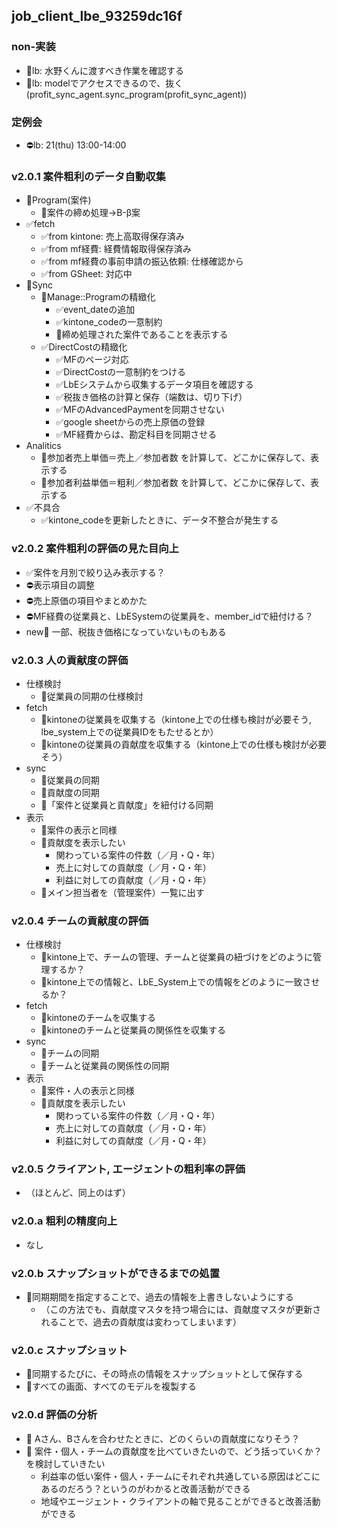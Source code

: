 job_client_lbe_93259dc16f
---

### non-実装
- 📌lb: 水野くんに渡すべき作業を確認する
- 📌lb: modelでアクセスできるので、抜く(profit_sync_agent.sync_program(profit_sync_agent))

### 定例会
- ⛔️lb: 21(thu) 13:00-14:00

### v2.0.1 案件粗利のデータ自動収集
- 📌Program(案件)
  - 📌案件の締め処理→B-β案
- ✅fetch
  - ✅from kintone: 売上高取得保存済み
  - ✅from mf経費: 経費情報取得保存済み
  - ✅from mf経費の事前申請の振込依頼: 仕様確認から
  - ✅from GSheet: 対応中
- 📌Sync
  - 📌Manage::Programの精緻化
    - ✅event_dateの追加
    - ✅kintone_codeの一意制約
    - 📌締め処理された案件であることを表示する
  - ✅DirectCostの精緻化
    - ✅MFのページ対応
    - ✅DirectCostの一意制約をつける
    - ✅LbEシステムから収集するデータ項目を確認する
    - ✅税抜き価格の計算と保存（端数は、切り下げ）
    - ✅MFのAdvancedPaymentを同期させない
    - ✅google sheetからの売上原価の登録
    - ✅MF経費からは、勘定科目を同期させる
- Analitics
  - 📌参加者売上単価＝売上／参加者数 を計算して、どこかに保存して、表示する
  - 📌参加者利益単価＝粗利／参加者数 を計算して、どこかに保存して、表示する
- ✅不具合
    - ✅kintone_codeを更新したときに、データ不整合が発生する

### v2.0.2 案件粗利の評価の見た目向上
- ✅案件を月別で絞り込み表示する？
- ⛔️表示項目の調整
- ⛔️売上原価の項目やまとめかた
- ⛔️MF経費の従業員と、LbESystemの従業員を、member_idで紐付ける？
- new🤔 一部、税抜き価格になっていないものもある

### v2.0.3 人の貢献度の評価
- 仕様検討
  - 🤔従業員の同期の仕様検討
- fetch
  - 📌kintoneの従業員を収集する（kintone上での仕様も検討が必要そう, lbe_system上での従業員IDをもたせるとか）
  - 📌kintoneの従業員の貢献度を収集する（kintone上での仕様も検討が必要そう）
- sync
  - 📌従業員の同期
  - 📌貢献度の同期
  - 📌「案件と従業員と貢献度」を紐付ける同期
- 表示
  - 📌案件の表示と同様
  - 🤔貢献度を表示したい
      - 関わっている案件の件数（／月・Q・年）
      - 売上に対しての貢献度（／月・Q・年）
      - 利益に対しての貢献度（／月・Q・年）
  - 📌メイン担当者を（管理案件）一覧に出す

### v2.0.4 チームの貢献度の評価
- 仕様検討
  - 🤔kintone上で、チームの管理、チームと従業員の紐づけをどのように管理するか？
  - 🤔kintone上での情報と、LbE_System上での情報をどのように一致させるか？
- fetch
  - 📌kintoneのチームを収集する
  - 📌kintoneのチームと従業員の関係性を収集する
- sync
  - 📌チームの同期
  - 📌チームと従業員の関係性の同期
- 表示
  - 📌案件・人の表示と同様
  - 🤔貢献度を表示したい
      - 関わっている案件の件数（／月・Q・年）
      - 売上に対しての貢献度（／月・Q・年）
      - 利益に対しての貢献度（／月・Q・年）

### v2.0.5 クライアント, エージェントの粗利率の評価
- （ほとんど、同上のはず）

### v2.0.a 粗利の精度向上
- なし

### v2.0.b スナップショットができるまでの処置
- 📌同期期間を指定することで、過去の情報を上書きしないようにする
  - （この方法でも、貢献度マスタを持つ場合には、貢献度マスタが更新されることで、過去の貢献度は変わってしまいます）

### v2.0.c スナップショット
- 📌同期するたびに、その時点の情報をスナップショットとして保存する
- 📌すべての画面、すべてのモデルを複製する

### v2.0.d 評価の分析
- 🤔 Aさん、Bさんを合わせたときに、どのくらいの貢献度になりそう？
- 🤔 案件・個人・チームの貢献度を比べていきたいので、どう括っていくか？を検討していきたい
    - 利益率の低い案件・個人・チームにそれぞれ共通している原因はどこにあるのだろう？というのがわかると改善活動ができる
    - 地域やエージェント・クライアントの軸で見ることができると改善活動ができる
